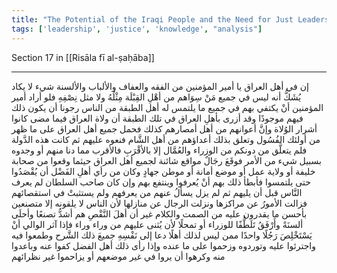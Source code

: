 ```yaml
---
title: "The Potential of the Iraqi People and the Need for Just Leadership"
tags: ['leadership', 'justice', 'knowledge', "analysis"]
---
```


 Section 17 in [[Risāla fī al-ṣaḥāba]]

---
إن في أهل العراق يا أمير المؤمنين من الفقه والعفاف والألباب والألسنة شيء لا يكاد يُشَكُّ أنه ليس في جميع مَنْ سِوَاهم من أهْلِ القِبْلَة مِثْلُهُ ولا مثل نِصْفِهِ فلو أراد أمير المؤمنين أنْ يكتفي بهم في جميع ما يلتمس له أهل الطبقة من الناس رجونا أن يكون ذلك فيهم موجودًا وقد أزرى بأهلِ العراق في تلك الطبقة أن ولاة العراق فيما مضى كانوا أشرار الوُلاة وإنَّ أعوانهم من أهل أمصارهم كذلك فحمل جميع أهل العراق على ما ظهر من أولئك الفُسُول وتعلق بذلك أعداؤهم من أهل الشَّام فنعوه عليهم ثم كانت هذه الدَّولة فلم يتعلَّق من دونكم من الوزراء والعُمَّال إلا بالأقْرَبِ فالأقرب مما دنا منهم أو وجدوه بسبيل شيء من الأمر فوقَعَ رجَالٌ مواقع شائنة لجميع أهل العراق حيثما وقعوا من صحابة خليفة أو ولاية عمل أو موضع أمانة أو موطن جهادٍ  وكان من رأي أهلِ الفَضْل أن يُقْصَدُوا حتى يلتمسوا فأبطأ ذلك بهم أنْ يُعرفوا وينتفع بهم وإن كان صاحب السلطان لم يعرف النَّاس قبل أن يليهم ثم لم يزل يسألُ عنهم من يعرفهم ولم يستثبتْ في استقصائهم فزالت الأمورُ عن مراكزها ونزلت الرجال عن منازلها لأن الناس لا يلقونه إلا متصنعين بأحسن ما يقدرون عليه من الصمت والكلام غير أن أهلَ النَّقْصِ هم أشدُّ تصنعًا وأحلَى ألسنَةً وأَرْفَقُ تَلَطُّفًا للوزراء أو تمحلًا لأن يُثنى عليهم من وراء وراء فإذا آثر الوالي أنْ يَسْتَخْلِصَ رَجُلًا واحدًا ممن ليس لذلك أهلًا دعا إلى نَفْسِهِ جميعَ ذلك الشَّرح وطمعوا فيه واجترئوا عليه وتوردوه وزحموا على ما عنده وإذا رأى ذلك أهل الفضل كفوا عنه وباعدوا منه وكرهوا أن يروا في غير موضعهم أو يزاحموا غير نظرائهم
